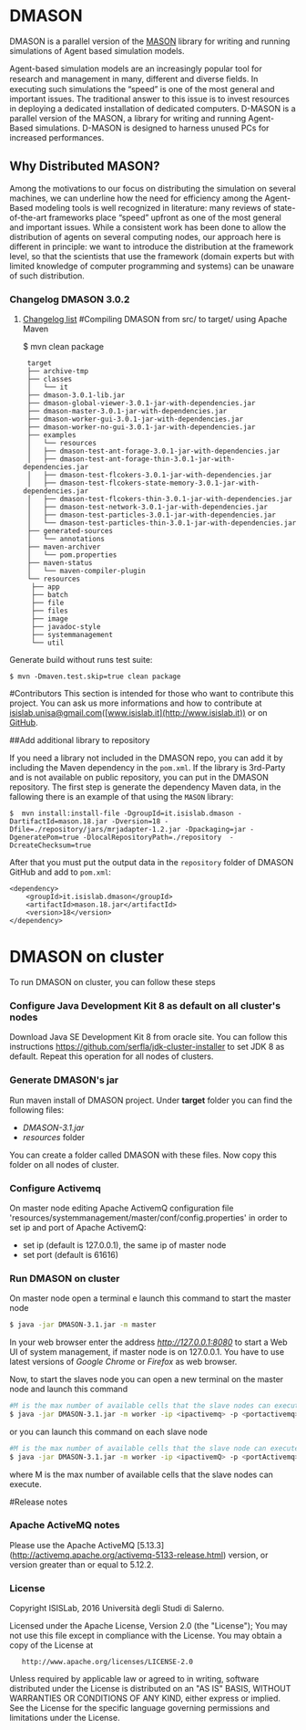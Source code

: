 # DMASON
DMASON is a parallel version of the [MASON](http://cs.gmu.edu/~eclab/projects/mason/) library for writing and running simulations of Agent based simulation models.

Agent-based simulation models are an increasingly popular tool for research and management in many, different and diverse ﬁelds. In executing such simulations the “speed” is one of the most general and important issues. The traditional answer to this issue is to invest resources in deploying a dedicated installation of dedicated computers. D-MASON is a parallel version of the MASON, a library for writing and running Agent-Based simulations. D-MASON is designed to harness unused PCs for increased performances.

## Why Distributed MASON?

Among the motivations to our focus on distributing the simulation on several machines, we can underline how the need for efficiency among the Agent-Based modeling tools is well recognized in literature: many reviews of state-of-the-art frameworks place “speed” upfront as one of the most general and important issues. While a consistent work has been done to allow the distribution of agents on several computing nodes, our approach here is different in principle: we want to introduce the distribution at the framework level, so that the scientists that use the framework (domain experts but with limited knowledge of computer programming and systems) can be unaware of such distribution.

### Changelog DMASON 3.0.2
1. [Changelog list](https://github.com/isislab-unisa/dmason/blob/master/CHANGELOG.md)
#Compiling DMASON from src/ to target/ using Apache Maven

    $ mvn clean package


		target	
		├── archive-tmp
		├── classes
		│   └── it
		├── dmason-3.0.1-lib.jar
		├── dmason-global-viewer-3.0.1-jar-with-dependencies.jar
		├── dmason-master-3.0.1-jar-with-dependencies.jar
		├── dmason-worker-gui-3.0.1-jar-with-dependencies.jar
		├── dmason-worker-no-gui-3.0.1-jar-with-dependencies.jar
		├── examples
		│   └── resources
		│   ├── dmason-test-ant-forage-3.0.1-jar-with-dependencies.jar
		│   ├── dmason-test-ant-forage-thin-3.0.1-jar-with-dependencies.jar
		│   ├── dmason-test-flcokers-3.0.1-jar-with-dependencies.jar
		│   ├── dmason-test-flcokers-state-memory-3.0.1-jar-with-dependencies.jar
		│   ├── dmason-test-flcokers-thin-3.0.1-jar-with-dependencies.jar
		│   ├── dmason-test-network-3.0.1-jar-with-dependencies.jar
		│   ├── dmason-test-particles-3.0.1-jar-with-dependencies.jar
		│   └── dmason-test-particles-thin-3.0.1-jar-with-dependencies.jar
		├── generated-sources
		│   └── annotations
		├── maven-archiver
		│   └── pom.properties
		├── maven-status
		│   └── maven-compiler-plugin
		└── resources
		 ├── app
		 ├── batch
		 ├── file
		 ├── files
		 ├── image
		 ├── javadoc-style
		 ├── systemmanagement
		 └── util

Generate build without runs test suite:

	$ mvn -Dmaven.test.skip=true clean package 

#Contributors
This section is intended for those who want to contribute this project.  You can ask us more informations and how to contribute at [isislab.unisa@gmail.com](isislab.unisa@gmail.com)([www.isislab.it](http://www.isislab.it)) or on [GitHub](https://github.com/isislab-unisa).

##Add additional library to repository

If you need a library not included in the DMASON repo, you can add it by including the Maven dependency in the `pom.xml`. If the library is 3rd-Party and is not available on public repository, you can put in the DMASON repository.
The first step is generate the dependency Maven data, in the fallowing there is an example of that using the `MASON` library:

    $  mvn install:install-file -DgroupId=it.isislab.dmason -DartifactId=mason.18.jar -Dversion=18 -Dfile=./repository/jars/mrjadapter-1.2.jar -Dpackaging=jar -DgeneratePom=true -DlocalRepositoryPath=./repository  -DcreateChecksum=true
    
After that you must put the output data in the `repository` folder of DMASON GitHub and add to `pom.xml`:

    <dependency>
		<groupId>it.isislab.dmason</groupId>
		<artifactId>mason.18.jar</artifactId>
		<version>18</version>
	</dependency>

# DMASON on cluster
To run DMASON on cluster, you can follow these steps 


### Configure Java Development Kit 8 as default on all cluster's nodes
Download Java SE Development Kit 8 from oracle site. You can follow this instructions https://github.com/serfla/jdk-cluster-installer to set JDK 8 as default. 
Repeat this operation for all nodes of clusters.

### Generate DMASON's jar

Run maven install of DMASON project. Under **target** folder you can find the following files:
- *DMASON-3.1.jar*
- *resources* folder
 
You can create a folder called DMASON with these files. Now copy this folder on all nodes of cluster. 

### Configure Activemq

On master node editing Apache ActivemQ configuration file 'resources/systemmanagement/master/conf/config.properties' in order to set ip and port of Apache ActivemQ:
- set ip   (default is 127.0.0.1), the same ip of master node
- set port (default is 61616)

### Run DMASON on cluster

On master node open a terminal e launch this command to start the master node

```sh
$ java -jar DMASON-3.1.jar -m master
```
In your web browser enter the address *http://127.0.0.1:8080* to start a Web UI of system management, if master node is on 127.0.0.1. You have to use latest versions of *Google Chrome* or *Firefox* as web browser.   

Now, to start the slaves node you can open a new terminal on the master node and launch this command

```sh
#M is the max number of available cells that the slave nodes can execute
$ java -jar DMASON-3.1.jar -m worker -ip <ipactivemq> -p <portactivemq> -h <ipslave1 ipslave2 ... ipslaveN> -ns <M>
```
or you can launch this command on each slave node 

```sh
#M is the max number of available cells that the slave node can execute
$ java -jar DMASON-3.1.jar -m worker -ip <ipactivemQ> -p <portActivemq> -ns M
```

where M is the max number of available cells that the slave nodes can execute.

#Release notes

### Apache ActiveMQ notes

Please use the Apache ActiveMQ [5.13.3] (http://activemq.apache.org/activemq-5133-release.html) version, or version greater than or equal to 5.12.2.

### License
Copyright ISISLab, 2016 Università degli Studi di Salerno.

Licensed under the Apache License, Version 2.0 (the "License"); You may not use this file except in compliance with the License.
You may obtain a copy of the License at

       http://www.apache.org/licenses/LICENSE-2.0

Unless required by applicable law or agreed to in writing, software distributed under the License is distributed on an "AS IS" BASIS, WITHOUT WARRANTIES OR CONDITIONS OF ANY KIND, either express or implied. See the License for the specific language governing permissions and limitations under the License.
